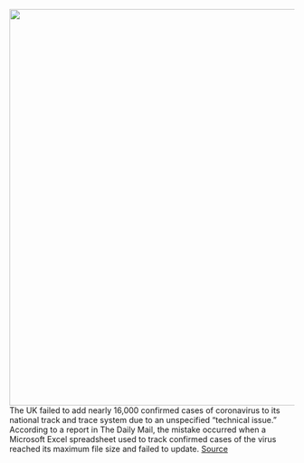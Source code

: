 <img src='https://cdn.vox-cdn.com/thumbor/d4c9MNrkgj3yFXUUp0Jbv3mu3Kc=/0x0:2040x1360/1200x800/filters:focal(857x517:1183x843)/cdn.vox-cdn.com/uploads/chorus_image/image/67582634/acastro_200428_1777_coronavirus_0003.0.0.jpg' width='700px' /><br/>
The UK failed to add nearly 16,000 confirmed cases of coronavirus to its national track and trace system due to an unspecified “technical issue.” According to a report in The Daily Mail, the mistake occurred when a Microsoft Excel spreadsheet used to track confirmed cases of the virus reached its maximum file size and failed to update.
<a href='https://www.theverge.com/2020/10/5/21502141/uk-missing-coronavirus-cases-excel-spreadsheet-error'> Source <a/>